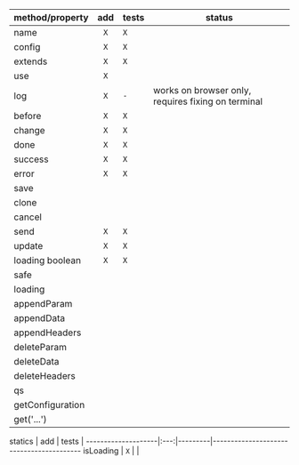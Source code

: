 method/property     | add |  tests  | status
--------------------|:---:|---------|-----------------------------------------
name                | `X` |   `X`   |
config              | `X` |   `X`   |
extends             | `X` |   `X`   |
use                 | `X` |         |
log                 | `X` |   `-`   |  works on browser only, requires fixing on terminal
before              | `X` |   `X`   |
change              | `X` |   `X`   |
done                | `X` |   `X`   |
success             | `X` |   `X`   |
error               | `X` |   `X`   |
save                |     |         |
clone               |     |         |
cancel              |     |         |
send                | `X` |   `X`   |
update              | `X` |   `X`   |
loading boolean     | `X` |   `X`   |
safe                |     |         |
loading             |     |         |
appendParam         |     |         |
appendData          |     |         |
appendHeaders       |     |         |
deleteParam         |     |         |
deleteData          |     |         |
deleteHeaders       |     |         |
qs                  |     |         |
getConfiguration    |     |         |
get('...')          |     |         |



statics             | add |  tests  |
--------------------|:---:|---------|-----------------------------------------
isLoading           | `X` |         |
